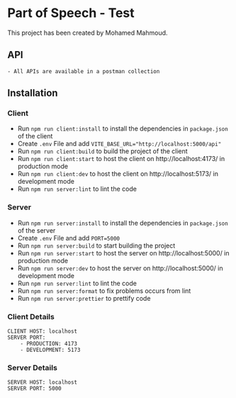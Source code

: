 # Part of Speech - Test

This project has been created by Mohamed Mahmoud.

## API
    - All APIs are available in a postman collection

## Installation

### Client

- Run `npm run client:install` to install the dependencies in `package.json` of the client
- Create `.env` File and add `VITE_BASE_URL="http://localhost:5000/api"`
- Run `npm run client:build` to build the project of the client
- Run `npm run client:start` to host the client on http://localhost:4173/ in production mode
- Run `npm run client:dev` to host the client on http://localhost:5173/ in development mode
- Run `npm run server:lint` to lint the code

### Server

- Run `npm run server:install` to install the dependencies in `package.json` of the server
- Create `.env` File and add `PORT=5000`
- Run `npm run server:build` to start building the project
- Run `npm run server:start` to host the server on http://localhost:5000/ in production mode
- Run `npm run server:dev` to host the server on http://localhost:5000/ in development mode
- Run `npm run server:lint` to lint the code
- Run `npm run server:format` to fix problems occurs from lint
- Run `npm run server:prettier` to prettify code

### Client Details

    CLIENT HOST: localhost
    SERVER PORT:
        - PRODUCTION: 4173
        - DEVELOPMENT: 5173

### Server Details

    SERVER HOST: localhost
    SERVER PORT: 5000

